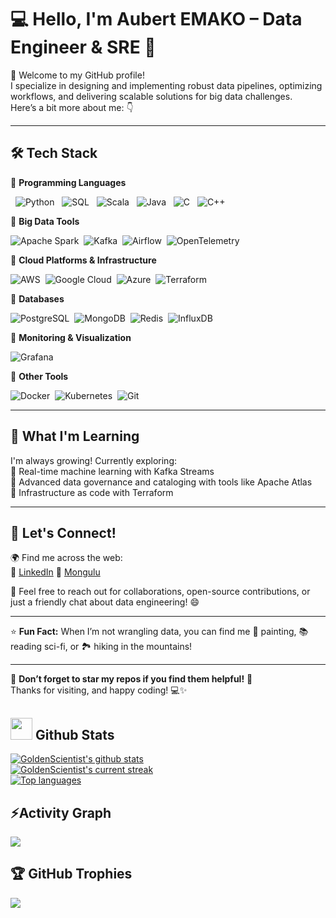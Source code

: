 # 💻 Hello, I'm Aubert EMAKO – Data Engineer & SRE 🚀

👋 Welcome to my GitHub profile!  
I specialize in designing and implementing robust data pipelines, optimizing workflows, and delivering scalable solutions for big data challenges.  
Here’s a bit more about me: 👇

---

## 🛠️ **Tech Stack**
🔹 **Programming Languages** 

&nbsp;&nbsp;![Python](https://img.shields.io/badge/-Python-3776AB?logo=python&logoColor=white)&nbsp;
&nbsp;![SQL](https://img.shields.io/badge/-SQL-4479A1?logo=postgresql&logoColor=white)&nbsp;
&nbsp;![Scala](https://img.shields.io/badge/-Scala-DC322F?logo=scala&logoColor=white)&nbsp;
&nbsp;![Java](https://img.shields.io/badge/-Java-007396?logo=java&logoColor=white)&nbsp;
&nbsp;![C](https://img.shields.io/badge/-C-A8B9CC?logo=c&logoColor=white)&nbsp;
&nbsp;![C++](https://img.shields.io/badge/-C++-00599C?logo=cplusplus&logoColor=white)

🔹 **Big Data Tools**  

![Apache Spark](https://img.shields.io/badge/-Apache%20Spark-E25A1C?logo=apachespark&logoColor=white)&nbsp;
![Kafka](https://img.shields.io/badge/-Apache%20Kafka-231F20?logo=apachekafka&logoColor=white)&nbsp;
![Airflow](https://img.shields.io/badge/-Apache%20Airflow-017CEE?logo=apacheairflow&logoColor=white)&nbsp;
![OpenTelemetry](https://img.shields.io/badge/-OpenTelemetry-F26322?logo=opentelemetry&logoColor=white)

🔹 **Cloud Platforms & Infrastructure**  

![AWS](https://img.shields.io/badge/-AWS-232F3E?logo=amazonaws&logoColor=white)&nbsp;
![Google Cloud](https://img.shields.io/badge/-Google%20Cloud-4285F4?logo=googlecloud&logoColor=white)&nbsp;
![Azure](https://img.shields.io/badge/-Azure-0078D4?logo=microsoftazure&logoColor=white)&nbsp;
![Terraform](https://img.shields.io/badge/-Terraform-623CE4?logo=terraform&logoColor=white)

🔹 **Databases**  

![PostgreSQL](https://img.shields.io/badge/-PostgreSQL-336791?logo=postgresql&logoColor=white)&nbsp;
![MongoDB](https://img.shields.io/badge/-MongoDB-47A248?logo=mongodb&logoColor=white)&nbsp;
![Redis](https://img.shields.io/badge/-Redis-DC382D?logo=redis&logoColor=white)&nbsp;
![InfluxDB](https://img.shields.io/badge/-InfluxDB-22ADF6?logo=influxdb&logoColor=white)

🔹 **Monitoring & Visualization**  

![Grafana](https://img.shields.io/badge/-Grafana-F46800?logo=grafana&logoColor=white)&nbsp;

🔹 **Other Tools**  

![Docker](https://img.shields.io/badge/-Docker-2496ED?logo=docker&logoColor=white)&nbsp;
![Kubernetes](https://img.shields.io/badge/-Kubernetes-326CE5?logo=kubernetes&logoColor=white)&nbsp;
![Git](https://img.shields.io/badge/-Git-F05032?logo=git&logoColor=white)

---

## 🌱 **What I'm Learning**
I'm always growing! Currently exploring:  
🔹 Real-time machine learning with Kafka Streams  
🔹 Advanced data governance and cataloging with tools like Apache Atlas  
🔹 Infrastructure as code with Terraform  

---

## 🤝 **Let's Connect!**
🌍 Find me across the web:  
🔗 [LinkedIn](https://www.linkedin.com/in/aubert-e-5a9305101/)
🔗 [Mongulu](https://www.mongulu.cm/en_index.html)  

💬 Feel free to reach out for collaborations, open-source contributions, or just a friendly chat about data engineering! 😄

---

⭐️ **Fun Fact:** When I’m not wrangling data, you can find me 🎨 painting, 📚 reading sci-fi, or 🏞️ hiking in the mountains!

---

🔔 **Don’t forget to star my repos if you find them helpful!** 🌟  
Thanks for visiting, and happy coding! 💻✨

## <img src="https://media.giphy.com/media/iY8CRBdQXODJSCERIr/giphy.gif" width="35"><b> Github Stats </b>

[![GoldenScientist's github stats](https://bad-apple-github-readme.vercel.app/api?username=GoldenScientist&show_icons=true&count_private=true&line_height=20&icon_color=00b3ff&theme=blue-green&title_color=00b3ff)](#)  
[![GoldenScientist's current streak](https://streak-stats.demolab.com/?user=GoldenScientist&count_private=true&theme=blue-green&title_color=00b3ff)](#)  
[![Top languages](https://github-readme-mwendwa.vercel.app/api/top-langs/?username=GoldenScientist&layout=compact&count_private=true&theme=blue-green&title_color=00b3ff)](#)

## ⚡Activity Graph
<img align="center" src="https://github-readme-activity-graph.vercel.app/graph?username=GoldenScientist&theme=react-dark"/>

## 🏆 GitHub Trophies
![](https://github-profile-trophy.vercel.app/?username=GoldenScientist&theme=default&no-frame=false&no-bg=false&margin-w=4)
